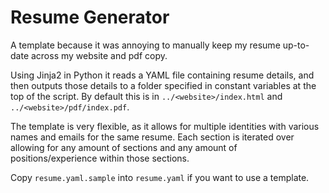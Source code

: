 # Resume Generator
A template because it was annoying to manually keep my resume up-to-date across my website and pdf copy.

Using Jinja2 in Python it reads a YAML file containing resume details, and then outputs those details to a folder specified in constant variables at the top of the script.  By default this is in `../<website>/index.html` and `../<website>/pdf/index.pdf`.

The template is very flexible, as it allows for multiple identities with various names and emails for the same resume.  Each section is iterated over allowing for any amount of sections and any amount of positions/experience within those sections.

Copy `resume.yaml.sample` into `resume.yaml` if you want to use a template.
